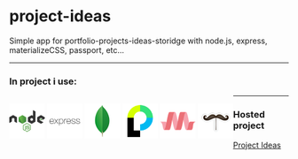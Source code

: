 # project-ideas
Simple app for portfolio-projects-ideas-storidge with node.js, express, materializeCSS, passport, etc...

---

### In project i use:
<p style="float: left">

<img src="./icons/nodejs.png" alt="Node.js" width="64" style="display: inline">
<img src="./icons/express.png" alt="Express" width="64" style="display: inline">
<img src="./icons/mongodb.png" alt="MongoDB" width="64" style="display: inline">
<img src="./icons/passport.png" alt="passportJS" width="64" style="display: inline">
<img src="./icons/materializecss.png" alt="MaterializeCSS" width="64" style="display: inline">
<img src="./icons/handlebars.png" alt="handlebars" width="64" style="display: inline">

</p>

---

### Hosted project

[Project Ideas](https://enigmatic-atoll-11788.herokuapp.com/)
